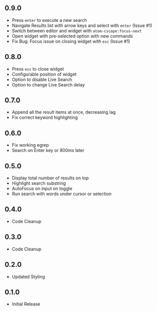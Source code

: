 ## 0.9.0
* Press `enter` to execute a new search
* Navigate Results list with arrow keys and select with `enter` (Issue #1)
* Switch between editor and widget with `atom-cscope:focus-next`
* Open widget with pre-selected option with new commands
* Fix Bug: Focus issue on closing widget with `esc` (Issue #1)
## 0.8.0
* Press `esc` to close widget
* Configurable position of widget
* Option to disable Live Search
* Option to change Live Search delay
## 0.7.0
* Append all the result items at once, decreasing lag
* Fix correct keyword highlighting
## 0.6.0
* Fix working egrep
* Search on Enter key or 800ms later
## 0.5.0
* Display total number of results on top
* Highlight search substring
* AutoFocus on input on toggle
* Run search with words under cursor or selection 
## 0.4.0
* Code Cleanup
## 0.3.0
* Code Cleanup
## 0.2.0
* Updated Styling
## 0.1.0
* Initial Release
